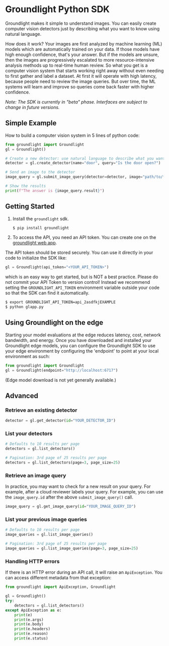 # Groundlight Python SDK

Groundlight makes it simple to understand images.  You can easily create computer vision detectors just by describing what you want to know using natural language.

How does it work?  Your images are first analyzed by machine learning (ML) models which are automatically trained on your data.  If those models have high enough confidence, that's your answer.  But if the models are unsure, then the images are progressively escalated to more resource-intensive analysis methods up to real-time human review.  So what you get is a computer vision system that starts working right away without even needing to first gather and label a dataset.  At first it will operate with high latency, because people need to review the image queries.  But over time, the ML systems will learn and improve so queries come back faster with higher confidence.

*Note: The SDK is currently in "beta" phase.  Interfaces are subject to change in future versions.*


## Simple Example

How to build a computer vision system in 5 lines of python code:

```Python
from groundlight import Groundlight
gl = Groundlight()

# Create a new detector: use natural language to describe what you want to understand
detector = gl.create_detector(name="door", query="Is the door open?")

# Send an image to the detector
image_query = gl.submit_image_query(detector=detector, image="path/to/filename.jpeg")

# Show the results
print(f"The answer is {image_query.result}")
```


## Getting Started

1. Install the `groundlight` sdk.

    ```Bash
    $ pip install groundlight
    ```

1. To access the API, you need an API token. You can create one on the
   [groundlight web app](https://app.groundlight.ai/reef/my-account/api-tokens).

The API token should be stored securely.  You can use it directly in your code to initialize the SDK like:

```python
gl = Groundlight(api_token="<YOUR_API_TOKEN>")
```

which is an easy way to get started, but is NOT a best practice.  Please do not commit your API Token to version control!  Instead we recommend setting the `GROUNDLIGHT_API_TOKEN` environment variable outside your code so that the SDK can find it automatically.

```bash
$ export GROUNDLIGHT_API_TOKEN=api_2asdfkjEXAMPLE
$ python glapp.py
```


## Using Groundlight on the edge

Starting your model evaluations at the edge reduces latency, cost, network bandwidth, and energy. Once you have downloaded and installed your Groundlight edge models, you can configure the Groundlight SDK to use your edge environment by configuring the 'endpoint' to point at your local environment as such:

```Python
from groundlight import Groundlight
gl = Groundlight(endpoint="http://localhost:6717")
```

(Edge model download is not yet generally available.)

## Advanced

### Retrieve an existing detector

```Python
detector = gl.get_detector(id="YOUR_DETECTOR_ID")
```

### List your detectors

```Python
# Defaults to 10 results per page
detectors = gl.list_detectors()

# Pagination: 3rd page of 25 results per page
detectors = gl.list_detectors(page=3, page_size=25)
```

### Retrieve an image query

In practice, you may want to check for a new result on your query. For example, after a cloud reviewer labels your query. For example, you can use the `image_query.id` after the above `submit_image_query()` call.

```Python
image_query = gl.get_image_query(id="YOUR_IMAGE_QUERY_ID")
```

### List your previous image queries

```Python
# Defaults to 10 results per page
image_queries = gl.list_image_queries()

# Pagination: 3rd page of 25 results per page
image_queries = gl.list_image_queries(page=3, page_size=25)
```

### Handling HTTP errors

If there is an HTTP error during an API call, it will raise an `ApiException`. You can access different metadata from that exception:

```Python
from groundlight import ApiException, Groundlight

gl = Groundlight()
try:
    detectors = gl.list_detectors()
except ApiException as e:
    print(e)
    print(e.args)
    print(e.body)
    print(e.headers)
    print(e.reason)
    print(e.status)
```

